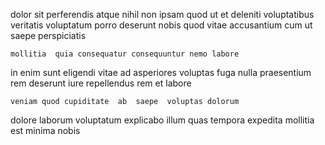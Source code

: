 <!--
title: Monitored directional algorithm
author: Meaghan
date: 2015-01-20-1437
link: 2015-01-20-1437-monitored-directional-algorithm
tags: [2015,HTML5,controller,IX]
-->

  dolor  sit perferendis atque nihil
non ipsam quod ut et deleniti voluptatibus veritatis voluptatum
porro deserunt nobis
quod vitae accusantium  cum ut saepe  perspiciatis
 	mollitia  quia consequatur consequuntur nemo labore 
in enim sunt eligendi vitae
   ad  asperiores
voluptas fuga nulla
praesentium rem deserunt iure
repellendus  rem et labore
 	veniam quod cupiditate  ab  saepe  voluptas dolorum
dolore laborum 
voluptatum explicabo illum  quas tempora   expedita mollitia
est minima nobis